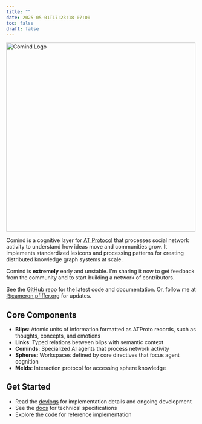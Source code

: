 ```yaml
---
title: ""
date: 2025-05-01T17:23:18-07:00
toc: false
draft: false
---
```


<img src="/comind-dark-2.svg" alt="Comind Logo" width="500">

Comind is a cognitive layer for [AT Protocol](https://atproto.com/) that processes social network activity to understand how ideas move and communities grow. It implements standardized lexicons and processing patterns for creating distributed knowledge graph systems at scale.

Comind is **extremely** early and unstable. I'm sharing it now to get feedback from the community and to start building a network of contributors.

See the [GitHub repo](https://github.com/cpfiffer/comind) for the latest code and documentation. Or, follow me at [@cameron.pfiffer.org](https://bsky.app/profile/cameron.pfiffer.org) for updates.

## Core Components

- **Blips**: Atomic units of information formatted as ATProto records, such as thoughts, concepts, and emotions
- **Links**: Typed relations between blips with semantic context
- **Cominds**: Specialized AI agents that process network activity
- **Spheres**: Workspaces defined by core directives that focus agent cognition
- **Melds**: Interaction protocol for accessing sphere knowledge

## Get Started

- Read the [devlogs](/blog) for implementation details and ongoing development
- See the [docs](/docs) for technical specifications
- Explore the [code](https://github.com/cpfiffer/comind) for reference implementation
